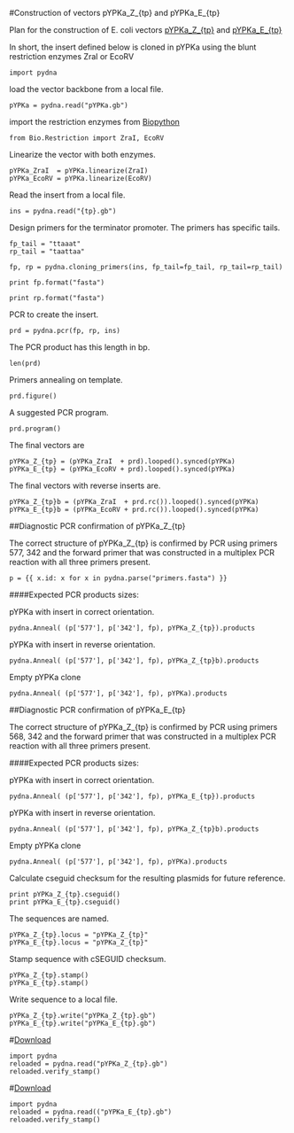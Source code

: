 #Construction of vectors pYPKa_Z_{tp} and pYPKa_E_{tp}

Plan for the construction of E. coli vectors [pYPKa_Z_{tp}](pYPKa_Z_{tp}.gb) and [pYPKa_E_{tp}](pYPKa_E_{tp}.gb)

In short, the insert defined below is cloned in pYPKa using the blunt restriction enzymes ZraI or EcoRV

	import pydna

load the vector backbone from a local file.

	pYPKa = pydna.read("pYPKa.gb")

import the restriction enzymes from [Biopython](http://biopython.org/wiki/Main_Page)

	from Bio.Restriction import ZraI, EcoRV

Linearize the vector with both enzymes.

	pYPKa_ZraI  = pYPKa.linearize(ZraI)
	pYPKa_EcoRV = pYPKa.linearize(EcoRV)

Read the insert from a local file.

	ins = pydna.read("{tp}.gb")

Design primers for the terminator promoter. The primers has specific tails.

	fp_tail = "ttaaat"
	rp_tail = "taattaa"

	fp, rp = pydna.cloning_primers(ins, fp_tail=fp_tail, rp_tail=rp_tail)

	print fp.format("fasta")

	print rp.format("fasta")

PCR to create the insert.

	prd = pydna.pcr(fp, rp, ins)

The PCR product has this length in bp.

	len(prd)

Primers annealing on template.

	prd.figure()

A suggested PCR program.

	prd.program()

The final vectors are

	pYPKa_Z_{tp} = (pYPKa_ZraI  + prd).looped().synced(pYPKa)
	pYPKa_E_{tp} = (pYPKa_EcoRV + prd).looped().synced(pYPKa)

The final vectors with reverse inserts are.

	pYPKa_Z_{tp}b = (pYPKa_ZraI  + prd.rc()).looped().synced(pYPKa)
	pYPKa_E_{tp}b = (pYPKa_EcoRV + prd.rc()).looped().synced(pYPKa)

##Diagnostic PCR confirmation of pYPKa_Z_{tp}

The correct structure of pYPKa_Z_{tp} is confirmed by PCR using primers
577, 342 and the forward primer that was constructed in a multiplex PCR
 reaction with all three primers present.

	p = {{ x.id: x for x in pydna.parse("primers.fasta") }}

####Expected PCR products sizes:

pYPKa with insert in correct orientation.

    pydna.Anneal( (p['577'], p['342'], fp), pYPKa_Z_{tp}).products

pYPKa with insert in reverse orientation.

    pydna.Anneal( (p['577'], p['342'], fp), pYPKa_Z_{tp}b).products

Empty pYPKa clone

    pydna.Anneal( (p['577'], p['342'], fp), pYPKa).products

##Diagnostic PCR confirmation of pYPKa_E_{tp}

The correct structure of pYPKa_Z_{tp} is confirmed by PCR using primers
568, 342 and the forward primer that was constructed in a multiplex PCR
 reaction with all three primers present.

####Expected PCR products sizes:

pYPKa with insert in correct orientation.

    pydna.Anneal( (p['577'], p['342'], fp), pYPKa_E_{tp}).products

pYPKa with insert in reverse orientation.

    pydna.Anneal( (p['577'], p['342'], fp), pYPKa_Z_{tp}b).products

Empty pYPKa clone

    pydna.Anneal( (p['577'], p['342'], fp), pYPKa).products

Calculate cseguid checksum for the resulting plasmids for future reference.

	print pYPKa_Z_{tp}.cseguid()
	print pYPKa_E_{tp}.cseguid()

The sequences are named.

	pYPKa_Z_{tp}.locus = "pYPKa_Z_{tp}"
	pYPKa_E_{tp}.locus = "pYPKa_Z_{tp}"

Stamp sequence with cSEGUID checksum.

	pYPKa_Z_{tp}.stamp()
	pYPKa_E_{tp}.stamp()

Write sequence to a local file.

	pYPKa_Z_{tp}.write("pYPKa_Z_{tp}.gb")
	pYPKa_E_{tp}.write("pYPKa_E_{tp}.gb")

#[Download](pYPKa_Z_{tp}.gb)

	import pydna
	reloaded = pydna.read("pYPKa_Z_{tp}.gb")
	reloaded.verify_stamp()

#[Download](pYPKa_Z_{tp}.gb)

	import pydna
	reloaded = pydna.read(("pYPKa_E_{tp}.gb")
	reloaded.verify_stamp()

